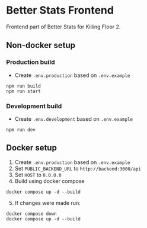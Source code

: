 # Better Stats Frontend

Frontend part of Better Stats for Killing Floor 2.

## Non-docker setup

### Production build

- Create `.env.production` based on `.env.example`

```
npm run build
npm run start
```

### Development build

- Create `.env.development` based on `.env.example`

```
npm run dev
```

## Docker setup

1. Create `.env.production` based on `.env.example`
2. Set `PUBLIC_BACKEND_URL` to `http://backend:3000/api`
3. Set `HOST` to `0.0.0.0`
4. Build using docker compose

```
docker compose up -d --build
```

5. If changes were made run:

```
docker compose down
docker compose up -d --build
```
